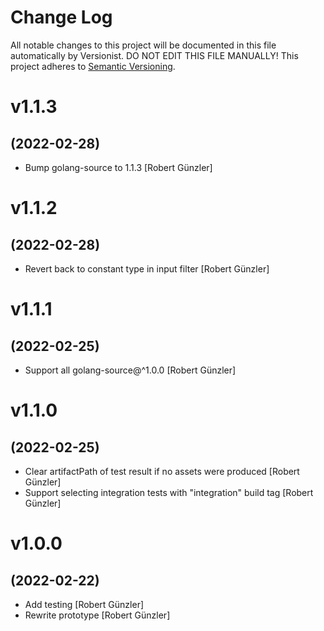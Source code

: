 # Change Log

All notable changes to this project will be documented in this file
automatically by Versionist. DO NOT EDIT THIS FILE MANUALLY!
This project adheres to [Semantic Versioning](http://semver.org/).

# v1.1.3
## (2022-02-28)

* Bump golang-source to 1.1.3 [Robert Günzler]

# v1.1.2
## (2022-02-28)

* Revert back to constant type in input filter [Robert Günzler]

# v1.1.1
## (2022-02-25)

* Support all golang-source@^1.0.0 [Robert Günzler]

# v1.1.0
## (2022-02-25)

* Clear artifactPath of test result if no assets were produced [Robert Günzler]
* Support selecting integration tests with "integration" build tag [Robert Günzler]

# v1.0.0
## (2022-02-22)

* Add testing [Robert Günzler]
* Rewrite prototype [Robert Günzler]

